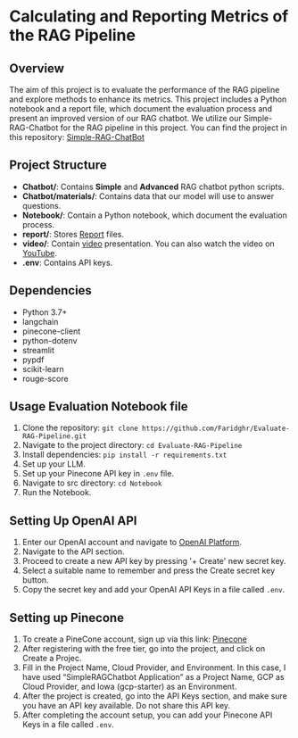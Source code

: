 # Calculating and Reporting Metrics of the RAG Pipeline

## Overview
The aim of this project is to evaluate the performance of the RAG pipeline and explore methods to enhance its metrics. This project includes a Python notebook and a report file, which document the evaluation process and present an improved version of our RAG chatbot. 
We utilize our Simple-RAG-Chatbot for the RAG pipeline in this project. You can find the project in this repository: [Simple-RAG-ChatBot](https://github.com/Faridghr/Simple-RAG-Chatbot)

## Project Structure
- **Chatbot/**: Contains **Simple** and **Advanced** RAG chatbot python scripts.
- **Chatbot/materials/**: Contains data that our model will use to answer questions.
- **Notebook/**: Contain a Python notebook, which document the evaluation process.
- **report/**: Stores [Report](report) files.
- **video/**: Contain [video](video) presentation. You can also watch the video on [YouTube](https://youtu.be/1D7eWNzOfqY).
- **.env**: Contains API keys.

## Dependencies
- Python 3.7+
- langchain
- pinecone-client
- python-dotenv
- streamlit
- pypdf
- scikit-learn 
- rouge-score

## Usage Evaluation Notebook file
1. Clone the repository: `git clone https://github.com/Faridghr/Evaluate-RAG-Pipeline.git`
2. Navigate to the project directory: `cd Evaluate-RAG-Pipeline`
3. Install dependencies: `pip install -r requirements.txt`
4. Set up your LLM.
5. Set up your Pinecone API key in `.env` file.
5. Navigate to src directory: `cd Notebook`
6. Run the Notebook.

## Setting Up OpenAI API
1. Enter our OpenAI account and navigate to [OpenAI Platform](https://platform.openai.com/apps). 
2. Navigate to the API section.
3. Proceed to create a new API key by pressing '+ Create' new secret key.
4. Select a suitable name to remember and press the Create secret key button.
5. Copy the secret key and add your OpenAI API Keys in a file called `.env`.

## Setting up Pinecone
1. To create a PineCone account, sign up via this link: [Pinecone](https://www.pinecone.io/)
2. After registering with the free tier, go into the project, and click on Create a Projec.
3. Fill in the Project Name, Cloud Provider, and Environment. In this case, I have used “SimpleRAGChatbot Application” as a Project Name, GCP as Cloud Provider, and Iowa (gcp-starter) as an Environment.
4. After the project is created, go into the API Keys section, and make sure you have an API key available. Do not share this API key.
5. After completing the account setup, you can add your Pinecone API Keys in a file called `.env`.